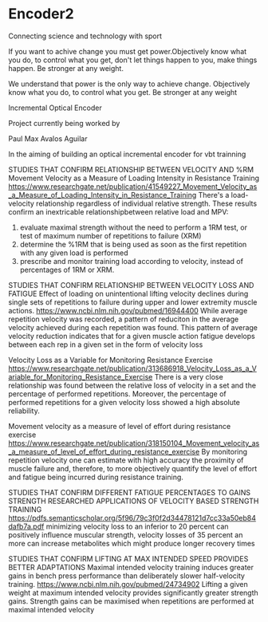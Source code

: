 # Encoder2

Connecting science and technology with sport

If you want to achive change you must get power.Objectively know what you do, to control what you get, don't let things happen to you, make things happen.
Be stronger at any weight.

We understand that power is the only way to achieve change. Objectively know what you do, to control what you get. Be stronger at any weight

Incremental Optical Encoder

Project currently being worked by

Paul Max Avalos Aguilar

In the aiming of building an optical incremental encoder for vbt trainning

STUDIES THAT CONFIRM RELATIONSHIP BETWEEN VELOCITY AND %RM
Movement Velocity as a Measure of Loading Intensity in Resistance Training
https://www.researchgate.net/publication/41549227_Movement_Velocity_as_a_Measure_of_Loading_Intensity_in_Resistance_Training
There's a load-velocity relationship regardless of individual relative strength. These results confirm an inextricable relationshipbetween relative load and MPV:

1) evaluate maximal strength without the need to perform a 1RM test, or test of maximum number of repetitions to failure (XRM)
2) determine the %1RM that is being used as soon as the first repetition with any given load is performed
3) prescribe and monitor training load according to velocity, instead of percentages of 1RM or XRM.

STUDIES THAT CONFIRM RELATIONSHIP BETWEEN VELOCITY LOSS AND FATIGUE
Effect of loading on unintentional lifting velocity declines during single sets of repetitions to failure during upper and lower extremity muscle actions.
https://www.ncbi.nlm.nih.gov/pubmed/16944400
While average repetition velocity was recorded, a pattern of reduciton in the average velocity achieved during each repetition
was found.
This pattern of average velocity reduction indicates that for a given muscle action fatigue develops between each rep in a
given set in the form of velocity loss

Velocity Loss as a Variable for Monitoring Resistance Exercise
https://www.researchgate.net/publication/313686918_Velocity_Loss_as_a_Variable_for_Monitoring_Resistance_Exercise
There is a very close relationship was found between the relative loss of velocity in a set and the percentage of performed repetitions. Moreover, the percentage of performed repetitions for a given velocity loss showed a high absolute reliability. 

Movement velocity as a measure of level of effort during resistance exercise
https://www.researchgate.net/publication/318150104_Movement_velocity_as_a_measure_of_level_of_effort_during_resistance_exercise
By monitoring repetition velocity one can estimate with high accuracy the proximity of muscle failure and, therefore, to more objectively quantify the level of effort and fatigue being incurred during resistance training.

STUDIES THAT CONFIRM DIFFERENT FATIGUE PERCENTAGES TO GAINS STRENGTH
RESEARCHED APPLICATIONS OF VELOCITY BASED STRENGTH TRAINING
https://pdfs.semanticscholar.org/5f96/79c3f0f2d34478121d7cc33a50eb84dafb7a.pdf
minimizing velocity loss to an inferior to 20 percent can positively influence muscular strength, velocity losses of 35 percent an more can increase metabolites which
might produce longer recovery times


STUDIES THAT CONFIRM LIFTING AT MAX INTENDED SPEED PROVIDES BETTER ADAPTATIONS
Maximal intended velocity training induces greater gains in bench press performance than deliberately slower half-velocity training.
https://www.ncbi.nlm.nih.gov/pubmed/24734902
Lifting a given weight at maximum intended velocity provides significantly greater strength gains.
Strength gains can be maximised when repetitions are performed at maximal intended velocity

